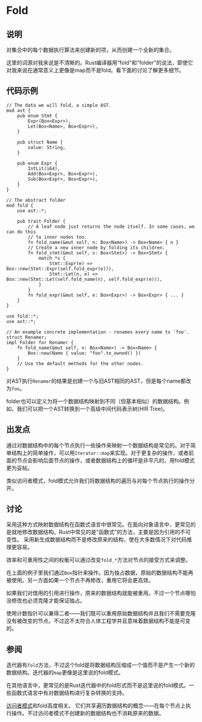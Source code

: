 # Fold

## 说明

对集合中的每个数据执行算法来创建新的项，从而创建一个全新的集合。

这里的词源对我来说是不清晰的。Rust编译器用"fold"和"folder"的说法，即使它对我来说在通常意义上更像是map而不是fold。看下面的讨论了解更多细节。

## 代码示例

```rust,ignore
// The data we will fold, a simple AST.
mod ast {
    pub enum Stmt {
        Expr(Box<Expr>),
        Let(Box<Name>, Box<Expr>),
    }

    pub struct Name {
        value: String,
    }

    pub enum Expr {
        IntLit(i64),
        Add(Box<Expr>, Box<Expr>),
        Sub(Box<Expr>, Box<Expr>),
    }
}

// The abstract folder
mod fold {
    use ast::*;

    pub trait Folder {
        // A leaf node just returns the node itself. In some cases, we can do this
        // to inner nodes too.
        fn fold_name(&mut self, n: Box<Name>) -> Box<Name> { n }
        // Create a new inner node by folding its children.
        fn fold_stmt(&mut self, s: Box<Stmt>) -> Box<Stmt> {
            match *s {
                Stmt::Expr(e) => Box::new(Stmt::Expr(self.fold_expr(e))),
                Stmt::Let(n, e) => Box::new(Stmt::Let(self.fold_name(n), self.fold_expr(e))),
            }
        }
        fn fold_expr(&mut self, e: Box<Expr>) -> Box<Expr> { ... }
    }
}

use fold::*;
use ast::*;

// An example concrete implementation - renames every name to 'foo'.
struct Renamer;
impl Folder for Renamer {
    fn fold_name(&mut self, n: Box<Name>) -> Box<Name> {
        Box::new(Name { value: "foo".to_owned() })
    }
    // Use the default methods for the other nodes.
}
```

对AST执行`Renamer`的结果是创建一个与旧AST相同的AST，但是每个name都改为`foo`。

folder也可以定义为将一个数据结构映射到不同（但基本相似）的数据结构。例如，我们可以把一个AST转换到一个高级中间代码表示树(HIR Tree)。

## 出发点

通过对数据结构中的每个节点执行一些操作来映射一个数据结构是常见的。对于简单结构上的简单操作，可以用`Iterator::map`来实现。对于更复杂的操作，或者前面的节点会影响后面节点的操作，或者数据结构上的循环是非平凡的，用fold模式更为妥帖。

类似访问者模式，fold模式允许我们将数据结构的遍历与对每个节点执行的操作分开。

## 讨论

采用这种方式映射数据结构在函数式语言中很常见。在面向对象语言中，更常见的是就地修改数据结构。Rust中常见的是"函数式"的方法，主要是因为引用的不可变性。
采用新生成数据结构而不是修改原来的结构，使在大多数情况下对代码推理更容易。

效率和可重用性之间的权衡可以通过改变`fold_*`方法对节点的接受方式来调整。

在上面的例子里我们通过`Box`指针来操作。因为独占数据，原始的数据结构不能再被使用。另一方面如果一个节点不再修改，重用它将会更高效。

如果我们对借用的引用进行操作，原来的数据结构就能被重用。不过一个节点哪怕没修改也必须克隆才能保证独占。

使用计数指针可以兼得二者——我们既可以重用原始数据结构并且我们不需要克隆没有被改变的节点。不过这不太符合人体工程学并且意味着数据结构不能是可变的。

## 参阅

迭代器有`fold`方法，不过这个fold是将数据结构压缩成一个值而不是产生一个新的数据结构。迭代器的`map`更像是这里说的fold模式。

在其他语言中，更常见的是Rust迭代器中的fold形式而不是这里说的fold模式。一些函数式语言中有对数据结构进行复杂转换的支持。

[访问者模式](../behavioural/visitor.md)和fold高度相关。 它们共享遍历数据结构的概念——在每个节点上执行操作。不过访问者模式不创建新的数据结构也不消耗原来的数据。
